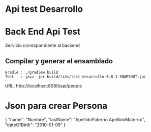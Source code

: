 # Api test Desarrollo


# Back End Api Test
Servicio correspondiente al backend

## Compilar y generar el ensamblado
    Gradle : ./gradlew build
    Test   : java -jar build/libs/test-desarrollo-0.0.1-SNAPSHOT.jar

URL: http://localhost:8080/api/people

# Json para crear Persona

{
	"name": "Nombre",
	"lastName": "ApellidoPaterno ApellidoMaterno",
    "dateOfBirth": "2010-01-09"
}
